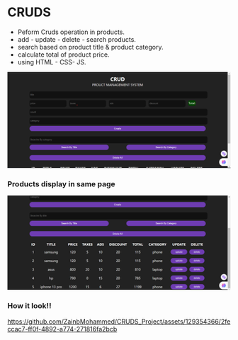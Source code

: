 # CRUDS
- Peform Cruds operation in products.
- add - update - delete - search products.
- search based on product title & product category.
- calculate total of product price.
- using HTML - CSS- JS.


![input fields](cruds.png)

### Products display in same page 

![products info](crud2.png)

### How it look!!

https://github.com/ZainbMohammed/CRUDS_Project/assets/129354366/2feccac7-ff0f-4892-a774-271816fa2bcb

